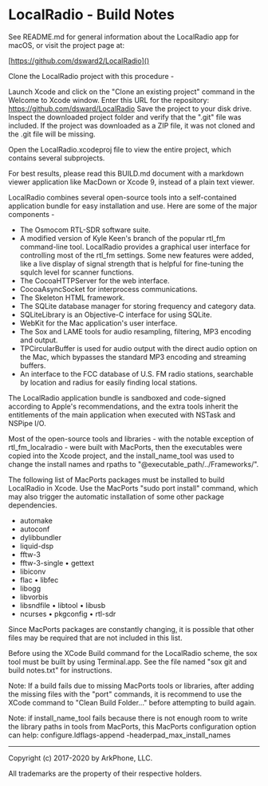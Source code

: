 # LocalRadio - Build Notes

See README.md for general information about the LocalRadio app for macOS, or visit the project page at:

[https://github.com/dsward2/LocalRadio]()

Clone the LocalRadio project with this procedure -

Launch Xcode and click on the "Clone an existing project" command in the Welcome to Xcode window.
Enter this URL for the repository: https://github.com/dsward/LocalRadio
Save the project to your disk drive.
Inspect the downloaded project folder and verify that the ".git" file was included.  If the project was downloaded as a ZIP file, it was not cloned and the .git file will be missing.

Open the LocalRadio.xcodeproj file to view the entire project, which contains several subprojects.

For best results, please read this BUILD.md document with a markdown viewer application like MacDown or Xcode 9, instead of a plain text viewer.

LocalRadio combines several open-source tools into a self-contained application bundle for easy installation and use. Here are some of the major components -

* The Osmocom RTL-SDR software suite.
* A modified version of Kyle Keen's branch of the popular rtl\_fm command-line tool.  LocalRadio provides a graphical user interface for controlling most of the rtl\_fm settings.  Some new features were added, like a live display of signal strength that is helpful for fine-tuning the squlch level for scanner functions.
* The CocoaHTTPServer for the web interface.
* CocoaAsyncSocket for interprocess communications.
* The Skeleton HTML framework.
* The SQLite database manager for storing frequency and category data.
* SQLiteLibrary is an Objective-C interface for using SQLite.
* WebKit for the Mac application's user interface.
* The Sox and LAME tools for audio resampling, filtering, MP3 encoding and output.
* TPCircularBuffer is used for audio output with the direct audio option on the Mac, which bypasses the standard MP3 encoding and streaming buffers.
* An interface to the FCC database of U.S. FM radio stations, searchable by location and radius for easily finding local stations.

The LocalRadio application bundle is sandboxed and code-signed according to Apple's recommendations, and the extra tools inherit the entitlements of the main application when executed with NSTask and NSPipe I/O.  

Most of the open-source tools and libraries - with the notable exception of rtl\_fm\_localradio - were built with MacPorts, then the executables were copied into the Xcode project, and the install\_name\_tool was used to change the install names and rpaths to "@executable_path/../Frameworks/".

The following list of MacPorts packages must be installed to build LocalRadio in Xcode.  Use the MacPorts "sudo port install" command, which may also trigger the automatic installation of some other package dependencies.

* automake
* autoconf
* dylibbundler
* liquid-dsp
* fftw-3
* fftw-3-single
• gettext
* libiconv
* flac
• libfec
* libogg
* libvorbis
* libsndfile
• libtool
• libusb
* ncurses
• pkgconfig
• rtl-sdr

Since MacPorts packages are constantly changing, it is possible that other files may be required that are not included in this list.

Before using the XCode Build command for the LocalRadio scheme, the sox tool must be built by using Terminal.app.  See the file named "sox git and build notes.txt" for instructions.

Note: If a build fails due to missing MacPorts tools or libraries, after adding the missing files with the "port" commands, it is recommend to use the XCode command to "Clean Build Folder..." before attempting to build again.

Note: if install_name_tool fails because there is not enough room to write the library paths in tools from MacPorts, this MacPorts configuration option can help:
configure.ldflags-append -headerpad\_max\_install\_names

<hr>

Copyright (c) 2017-2020 by ArkPhone, LLC.

All trademarks are the property of their respective holders.
